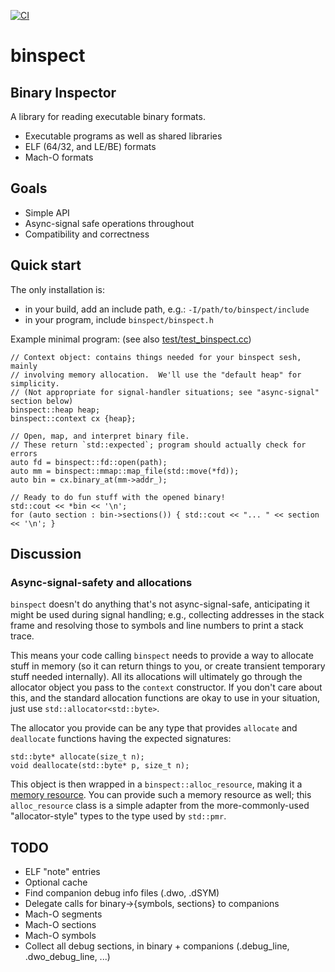 [![CI](https://github.com/elsteveogrande/binspect/actions/workflows/ci.yml/badge.svg?branch=main)](https://github.com/elsteveogrande/binspect/actions/workflows/ci.yml)

# binspect

## Binary Inspector

A library for reading executable binary formats.

* Executable programs as well as shared libraries
* ELF (64/32, and LE/BE) formats
* Mach-O formats

## Goals

* Simple API
* Async-signal safe operations throughout
* Compatibility and correctness

## Quick start

The only installation is:
* in your build, add an include path, e.g.: `-I/path/to/binspect/include`
* in your program, include `binspect/binspect.h`

Example minimal program:
(see also [test/test_binspect.cc](test/test_binspect.cc))

```
// Context object: contains things needed for your binspect sesh, mainly
// involving memory allocation.  We'll use the "default heap" for simplicity.
// (Not appropriate for signal-handler situations; see "async-signal" section below)
binspect::heap heap;
binspect::context cx {heap};

// Open, map, and interpret binary file.
// These return `std::expected`; program should actually check for errors
auto fd = binspect::fd::open(path);
auto mm = binspect::mmap::map_file(std::move(*fd));
auto bin = cx.binary_at(mm->addr_);

// Ready to do fun stuff with the opened binary!
std::cout << *bin << '\n';
for (auto section : bin->sections()) { std::cout << "... " << section << '\n'; }
```

## Discussion

### Async-signal-safety and allocations

`binspect` doesn't do anything that's not async-signal-safe, anticipating it might be used
during signal handling; e.g., collecting addresses in the stack frame and resolving those to
symbols and line numbers to print a stack trace.

This means your code calling `binspect` needs to provide a way to allocate stuff in memory
(so it can return things to you, or create transient temporary stuff needed internally).
All its allocations will ultimately go through the allocator object you pass to
the `context` constructor.  If you don't care about this, and the standard allocation
functions are okay to use in your situation, just use `std::allocator<std::byte>`.

The allocator you provide can be any type that provides `allocate` and `deallocate` functions
having the expected signatures:

```
std::byte* allocate(size_t n);
void deallocate(std::byte* p, size_t n);
```

This object is then wrapped in a `binspect::alloc_resource`, making it
a [memory resource](https://en.cppreference.com/w/cpp/memory/memory_resource.html).
You can provide such a memory resource as well; this `alloc_resource` class is a simple
adapter from the more-commonly-used "allocator-style" types to the type used
by `std::pmr`.


## TODO

* ELF "note" entries
* Optional cache
* Find companion debug info files (.dwo, .dSYM)
* Delegate calls for binary->{symbols, sections} to companions
* Mach-O segments
* Mach-O sections
* Mach-O symbols
* Collect all debug sections, in binary + companions (.debug_line, .dwo_debug_line, ...)


